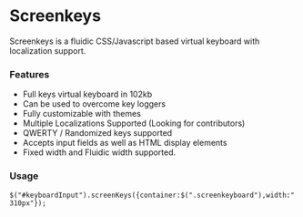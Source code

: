 Screenkeys
==========
Screenkeys is a fluidic CSS/Javascript based virtual keyboard with localization support. 

### Features 
* Full keys virtual keyboard in 102kb
* Can be used to overcome key loggers  
* Fully customizable with themes
* Multiple Localizations Supported (Looking for contributors)
* QWERTY / Randomized keys supported
* Accepts input fields as well as HTML display elements
* Fixed width and Fluidic width supported.

### Usage
`$("#keyboardInput").screenKeys({container:$(".screenkeyboard"),width:"310px"});`


